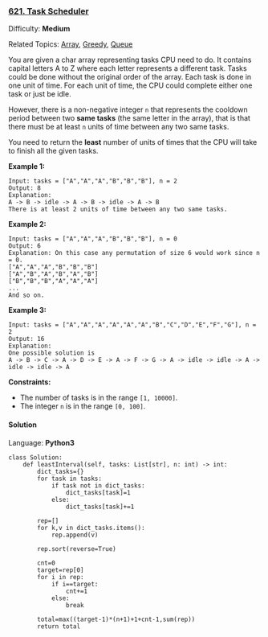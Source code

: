 ### [621\. Task Scheduler](https://leetcode.com/problems/task-scheduler/)

Difficulty: **Medium**  

Related Topics: [Array](https://leetcode.com/tag/array/), [Greedy](https://leetcode.com/tag/greedy/), [Queue](https://leetcode.com/tag/queue/)


You are given a char array representing tasks CPU need to do. It contains capital letters A to Z where each letter represents a different task. Tasks could be done without the original order of the array. Each task is done in one unit of time. For each unit of time, the CPU could complete either one task or just be idle.

However, there is a non-negative integer `n` that represents the cooldown period between two **same tasks** (the same letter in the array), that is that there must be at least `n` units of time between any two same tasks.

You need to return the **least** number of units of times that the CPU will take to finish all the given tasks.

**Example 1:**

```
Input: tasks = ["A","A","A","B","B","B"], n = 2
Output: 8
Explanation: 
A -> B -> idle -> A -> B -> idle -> A -> B
There is at least 2 units of time between any two same tasks.
```

**Example 2:**

```
Input: tasks = ["A","A","A","B","B","B"], n = 0
Output: 6
Explanation: On this case any permutation of size 6 would work since n = 0.
["A","A","A","B","B","B"]
["A","B","A","B","A","B"]
["B","B","B","A","A","A"]
...
And so on.
```

**Example 3:**

```
Input: tasks = ["A","A","A","A","A","A","B","C","D","E","F","G"], n = 2
Output: 16
Explanation: 
One possible solution is
A -> B -> C -> A -> D -> E -> A -> F -> G -> A -> idle -> idle -> A -> idle -> idle -> A
```

**Constraints:**

*   The number of tasks is in the range `[1, 10000]`.
*   The integer `n` is in the range `[0, 100]`.


#### Solution

Language: **Python3**

```python3
class Solution:
    def leastInterval(self, tasks: List[str], n: int) -> int:
        dict_tasks={}
        for task in tasks:
            if task not in dict_tasks:
                dict_tasks[task]=1
            else:
                dict_tasks[task]+=1
        
        rep=[]
        for k,v in dict_tasks.items():
            rep.append(v)
        
        rep.sort(reverse=True)
        
        cnt=0
        target=rep[0]
        for i in rep:
            if i==target:
                cnt+=1
            else:
                break
                
        total=max((target-1)*(n+1)+1+cnt-1,sum(rep))
        return total
```